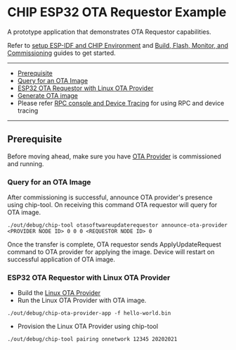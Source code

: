 # CHIP ESP32 OTA Requestor Example

A prototype application that demonstrates OTA Requestor capabilities.

Refer to
[setup ESP-IDF and CHIP Environment](../../../docs/guides/esp32/setup_idf_chip.md)
and
[Build, Flash, Monitor, and Commissioning](../../../docs/guides/esp32/build_app_and_commission.md)
guides to get started.

---

-   [Prerequisite](#prerequisite)
-   [Query for an OTA Image](#query-for-an-ota-image)
-   [ESP32 OTA Requestor with Linux OTA Provider](#esp32-ota-requestor-with-linux-ota-provider)
-   [Generate OTA image](#generate-ota-image)
-   Please refer
    [RPC console and Device Tracing](../../../docs/guides/esp32/rpc_console.md)
    for using RPC and device tracing

---

## Prerequisite

Before moving ahead, make sure you have
[OTA Provider](../../ota-provider-app/esp32) is commissioned and running.

### Query for an OTA Image

After commissioning is successful, announce OTA provider's presence using
chip-tool. On receiving this command OTA requestor will query for OTA image.

```
./out/debug/chip-tool otasoftwareupdaterequestor announce-ota-provider <PROVIDER NODE ID> 0 0 0 <REQUESTOR NODE ID> 0
```

Once the transfer is complete, OTA requestor sends ApplyUpdateRequest command to
OTA provider for applying the image. Device will restart on successful
application of OTA image.

### ESP32 OTA Requestor with Linux OTA Provider

-   Build the [Linux OTA Provider](../../ota-provider-app/linux)
-   Run the Linux OTA Provider with OTA image.

```
./out/debug/chip-ota-provider-app -f hello-world.bin
```

-   Provision the Linux OTA Provider using chip-tool

```
./out/debug/chip-tool pairing onnetwork 12345 20202021
```

